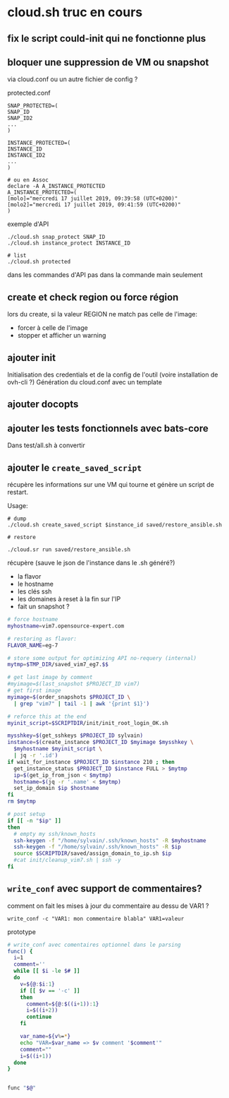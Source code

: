 # cloud.sh truc en cours

## fix le script could-init qui ne fonctionne plus

## bloquer une suppression de VM ou snapshot

via cloud.conf ou un autre fichier de config ?

protected.conf

```
SNAP_PROTECTED=(
SNAP_ID
SNAP_ID2
...
)

INSTANCE_PROTECTED=(
INSTANCE_ID
INSTANCE_ID2
...
)

# ou en Assoc
declare -A A_INSTANCE_PROTECTED
A_INSTANCE_PROTECTED=(
[molo]="mercredi 17 juillet 2019, 09:39:58 (UTC+0200)"
[molo2]="mercredi 17 juillet 2019, 09:41:59 (UTC+0200)"
)

```

exemple d'API

```
./cloud.sh snap_protect SNAP_ID
./cloud.sh instance_protect INSTANCE_ID

# list
./cloud.sh protected
```

dans les commandes d'API pas dans la commande main seulement

## create et check region ou force région

lors du create, si la valeur REGION ne match pas celle de l'image:

* forcer à celle de l'image
* stopper et afficher un warning

## ajouter init

Initialisation des credentials et de la config de l'outil (voire installation de ovh-cli ?)
Génération du cloud.conf avec un template

## ajouter docopts


## ajouter les tests fonctionnels avec bats-core

Dans test/all.sh à convertir

## ajouter le `create_saved_script`

récupère les informations sur une VM qui tourne et génère un script de restart.

Usage:

```
# dump
./cloud.sh create_saved_script $instance_id saved/restore_ansible.sh

# restore

./cloud.sr run saved/restore_ansible.sh
```

récupère (sauve le json de l'instance dans le .sh généré?)

* la flavor
* le hostname
* les clés ssh
* les domaines à reset à la fin sur l'IP
* fait un snapshot ?

```bash
# force hostname
myhostname=vim7.opensource-expert.com

# restoring as flavor:
FLAVOR_NAME=eg-7

# store some output for optimizing API no-requery (internal)
mytmp=$TMP_DIR/saved_vim7_eg7.$$

# get last image by comment
#myimage=$(last_snapshot $PROJECT_ID vim7)
# get first image
myimage=$(order_snapshots $PROJECT_ID \
  | grep "vim7" | tail -1 | awk '{print $1}')

# reforce this at the end
myinit_script=$SCRIPTDIR/init/init_root_login_OK.sh

mysshkey=$(get_sshkeys $PROJECT_ID sylvain)
instance=$(create_instance $PROJECT_ID $myimage $mysshkey \
  $myhostname $myinit_script \
  | jq -r '.id')
if wait_for_instance $PROJECT_ID $instance 210 ; then
  get_instance_status $PROJECT_ID $instance FULL > $mytmp
  ip=$(get_ip_from_json < $mytmp)
  hostname=$(jq -r '.name' < $mytmp)
  set_ip_domain $ip $hostname
fi
rm $mytmp

# post setup
if [[ -n "$ip" ]]
then
  # empty my ssh/known_hosts
  ssh-keygen -f "/home/sylvain/.ssh/known_hosts" -R $myhostname
  ssh-keygen -f "/home/sylvain/.ssh/known_hosts" -R $ip
  source $SCRIPTDIR/saved/assign_domain_to_ip.sh $ip
  #cat init/cleanup_vim7.sh | ssh -y
fi
```

## `write_conf` avec support de commentaires?

comment on fait les mises à jour du commentaire au dessu de VAR1 ?

```
write_conf -c "VAR1: mon commentaire blabla" VAR1=valeur
```

prototype

```bash
# write_conf avec comentaires optionnel dans le parsing
func() {
  i=1
  comment=''
  while [[ $i -le $# ]]
  do
    v=${@:$i:1}
    if [[ $v == '-c' ]]
    then
      comment=${@:$((i+1)):1}
      i=$((i+2))
      continue
    fi

    var_name=${v%=*}
    echo "VAR=$var_name => $v comment '$comment'"
    comment=""
    i=$((i+1))
  done
}


func "$@"
```

